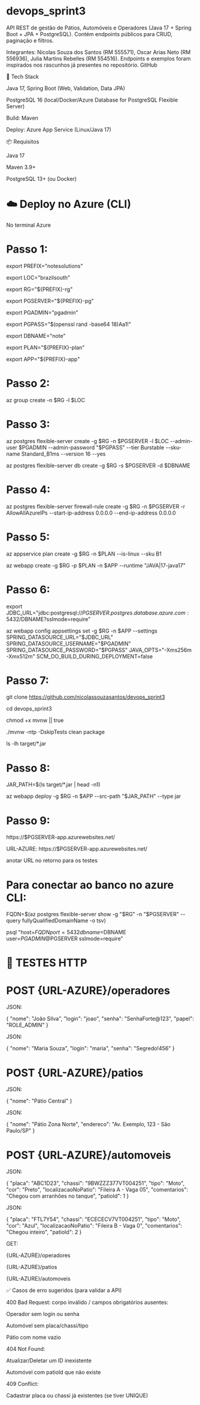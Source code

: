 # devops_sprint3

API REST de gestão de Pátios, Automóveis e Operadores (Java 17 + Spring Boot + JPA + PostgreSQL). Contém endpoints públicos para CRUD, paginação e filtros.

Integrantes: Nicolas Souza dos Santos (RM 555571), Oscar Arias Neto (RM 556936), Julia Martins Rebelles (RM 554516).
Endpoints e exemplos foram inspirados nos rascunhos já presentes no repositório. 
GitHub

🧱 Tech Stack

Java 17, Spring Boot (Web, Validation, Data JPA)

PostgreSQL 16 (local/Docker/Azure Database for PostgreSQL Flexible Server)

Build: Maven

Deploy: Azure App Service (Linux/Java 17)

📦 Requisitos

Java 17

Maven 3.9+

PostgreSQL 13+ (ou Docker)

# ☁️ Deploy no Azure (CLI)
No terminal Azure

# Passo 1:

export PREFIX="notesolutions"    

export LOC="brazilsouth"          

export RG="${PREFIX}-rg"

export PGSERVER="${PREFIX}-pg"         

export PGADMIN="pgadmin"

export PGPASS="$(openssl rand -base64 18)Aa1!"

export DBNAME="note"

export PLAN="${PREFIX}-plan"

export APP="${PREFIX}-app"            


# Passo 2:

az group create -n $RG -l $LOC


# Passo 3:

az postgres flexible-server create -g $RG -n $PGSERVER -l $LOC --admin-user $PGADMIN --admin-password "$PGPASS" --tier Burstable --sku-name Standard_B1ms --version 16 --yes
  
az postgres flexible-server db create -g $RG -s $PGSERVER -d $DBNAME


# Passo 4:

az postgres flexible-server firewall-rule create -g $RG -n $PGSERVER -r AllowAllAzureIPs --start-ip-address 0.0.0.0 --end-ip-address 0.0.0.0


# Passo 5:

az appservice plan create -g $RG -n $PLAN --is-linux --sku B1

az webapp create -g $RG -p $PLAN -n $APP --runtime "JAVA|17-java17"


# Passo 6:

export JDBC_URL="jdbc:postgresql://$PGSERVER.postgres.database.azure.com:5432/$DBNAME?sslmode=require"

az webapp config appsettings set -g $RG -n $APP --settings SPRING_DATASOURCE_URL="$JDBC_URL" SPRING_DATASOURCE_USERNAME="$PGADMIN" SPRING_DATASOURCE_PASSWORD="$PGPASS" JAVA_OPTS="-Xms256m -Xmx512m" SCM_DO_BUILD_DURING_DEPLOYMENT=false


# Passo 7:

git clone https://github.com/nicolassouzasantos/devops_sprint3

cd devops_sprint3

chmod +x mvnw || true

./mvnw -ntp -DskipTests clean package

ls -lh target/*.jar


# Passo 8:

JAR_PATH=$(ls target/*.jar | head -n1)

az webapp deploy -g $RG -n $APP --src-path "$JAR_PATH" --type jar


# Passo 9:

https://$PGSERVER-app.azurewebsites.net/

URL-AZURE: https://$PGSERVER-app.azurewebsites.net/

anotar URL no retorno para os testes

# Para conectar ao banco no azure CLI:
FQDN=$(az postgres flexible-server show -g "$RG" -n "$PGSERVER" --query fullyQualifiedDomainName -o tsv)

psql "host=$FQDN port=5432 dbname=$DBNAME user=${PGADMIN}@$PGSERVER sslmode=require"

# 🧪 TESTES HTTP

# POST {URL-AZURE}/operadores

JSON:

{
  "nome": "João Silva",
  "login": "joao",
  "senha": "SenhaForte@123",
  "papel": "ROLE_ADMIN"
}

JSON:

{
  "nome": "Maria Souza",
  "login": "maria",
  "senha": "Segredo!456"
}


# POST {URL-AZURE}/patios

JSON:

{
  "nome": "Pátio Central"
}

JSON:

{
  "nome": "Pátio Zona Norte",
  "endereco": "Av. Exemplo, 123 - São Paulo/SP"
}


# POST {URL-AZURE}/automoveis

JSON:

{
  "placa": "ABC1D23",
  "chassi": "9BWZZZ377VT004251",
  "tipo": "Moto",
  "cor": "Preto",
  "localizacaoNoPatio": "Fileira A - Vaga 05",
  "comentarios": "Chegou com arranhões no tanque",
  "patioId": 1
}


JSON:

{
  "placa": "FTL7Y54",
  "chassi": "ECECECV7VT004251",
  "tipo": "Moto",
  "cor": "Azul",
  "localizacaoNoPatio": "Fileira B - Vaga 0",
  "comentarios": "Chegou inteiro",
  "patioId": 2
}

GET:

{URL-AZURE}/operadores

{URL-AZURE}/patios

{URL-AZURE}/automoveis


✅ Casos de erro sugeridos (para validar a API)

400 Bad Request: corpo inválido / campos obrigatórios ausentes:

Operador sem login ou senha

Automóvel sem placa/chassi/tipo

Pátio com nome vazio

404 Not Found:

Atualizar/Deletar um ID inexistente

Automóvel com patioId que não existe

409 Conflict:

Cadastrar placa ou chassi já existentes (se tiver UNIQUE)



